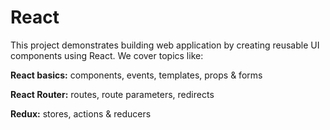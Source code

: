 # React
This project demonstrates building web application by creating reusable UI components using React. We cover topics like:

**React basics:**
  components, events, templates, props & forms
  
**React Router:**
  routes, route parameters, redirects

**Redux:**
  stores, actions & reducers
